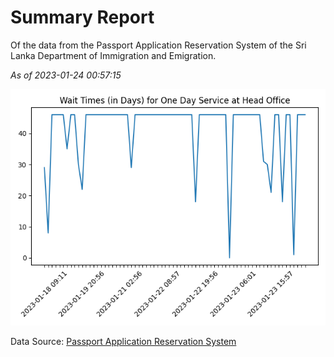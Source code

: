 # Summary Report

Of the data from the Passport Application Reservation System of the Sri Lanka Department of Immigration and Emigration.

*As of 2023-01-24 00:57:15*

![Wait Time Chart](summary.wait_time_chart.png)

Data Source: [Passport Application Reservation System](https://eservices.immigration.gov.lk:8443/appointment/pages/reservationApplication.xhtml)